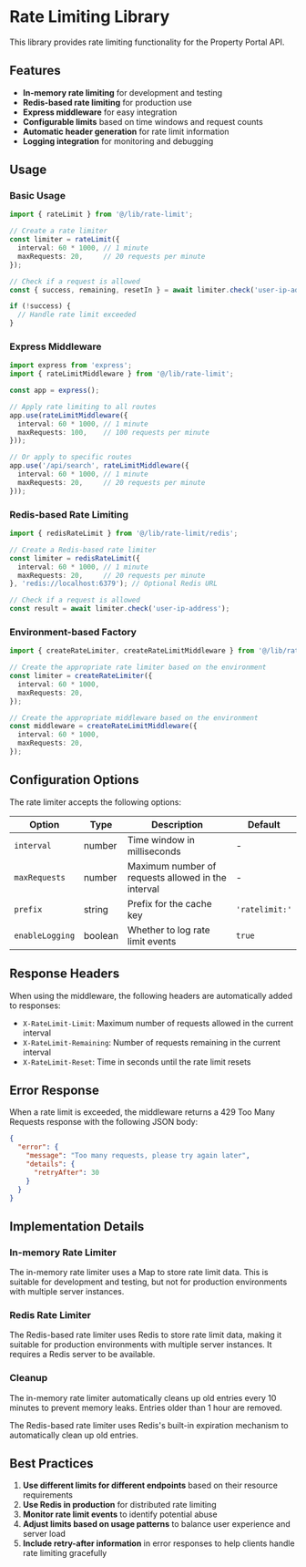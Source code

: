 # Rate Limiting Library

This library provides rate limiting functionality for the Property Portal API.

## Features

- **In-memory rate limiting** for development and testing
- **Redis-based rate limiting** for production use
- **Express middleware** for easy integration
- **Configurable limits** based on time windows and request counts
- **Automatic header generation** for rate limit information
- **Logging integration** for monitoring and debugging

## Usage

### Basic Usage

```typescript
import { rateLimit } from '@/lib/rate-limit';

// Create a rate limiter
const limiter = rateLimit({
  interval: 60 * 1000, // 1 minute
  maxRequests: 20,     // 20 requests per minute
});

// Check if a request is allowed
const { success, remaining, resetIn } = await limiter.check('user-ip-address');

if (!success) {
  // Handle rate limit exceeded
}
```

### Express Middleware

```typescript
import express from 'express';
import { rateLimitMiddleware } from '@/lib/rate-limit';

const app = express();

// Apply rate limiting to all routes
app.use(rateLimitMiddleware({
  interval: 60 * 1000, // 1 minute
  maxRequests: 100,    // 100 requests per minute
}));

// Or apply to specific routes
app.use('/api/search', rateLimitMiddleware({
  interval: 60 * 1000, // 1 minute
  maxRequests: 20,     // 20 requests per minute
}));
```

### Redis-based Rate Limiting

```typescript
import { redisRateLimit } from '@/lib/rate-limit/redis';

// Create a Redis-based rate limiter
const limiter = redisRateLimit({
  interval: 60 * 1000, // 1 minute
  maxRequests: 20,     // 20 requests per minute
}, 'redis://localhost:6379'); // Optional Redis URL

// Check if a request is allowed
const result = await limiter.check('user-ip-address');
```

### Environment-based Factory

```typescript
import { createRateLimiter, createRateLimitMiddleware } from '@/lib/rate-limit/factory';

// Create the appropriate rate limiter based on the environment
const limiter = createRateLimiter({
  interval: 60 * 1000,
  maxRequests: 20,
});

// Create the appropriate middleware based on the environment
const middleware = createRateLimitMiddleware({
  interval: 60 * 1000,
  maxRequests: 20,
});
```

## Configuration Options

The rate limiter accepts the following options:

| Option | Type | Description | Default |
|--------|------|-------------|---------|
| `interval` | number | Time window in milliseconds | - |
| `maxRequests` | number | Maximum number of requests allowed in the interval | - |
| `prefix` | string | Prefix for the cache key | `'ratelimit:'` |
| `enableLogging` | boolean | Whether to log rate limit events | `true` |

## Response Headers

When using the middleware, the following headers are automatically added to responses:

- `X-RateLimit-Limit`: Maximum number of requests allowed in the current interval
- `X-RateLimit-Remaining`: Number of requests remaining in the current interval
- `X-RateLimit-Reset`: Time in seconds until the rate limit resets

## Error Response

When a rate limit is exceeded, the middleware returns a 429 Too Many Requests response with the following JSON body:

```json
{
  "error": {
    "message": "Too many requests, please try again later",
    "details": {
      "retryAfter": 30
    }
  }
}
```

## Implementation Details

### In-memory Rate Limiter

The in-memory rate limiter uses a Map to store rate limit data. This is suitable for development and testing, but not for production environments with multiple server instances.

### Redis Rate Limiter

The Redis-based rate limiter uses Redis to store rate limit data, making it suitable for production environments with multiple server instances. It requires a Redis server to be available.

### Cleanup

The in-memory rate limiter automatically cleans up old entries every 10 minutes to prevent memory leaks. Entries older than 1 hour are removed.

The Redis-based rate limiter uses Redis's built-in expiration mechanism to automatically clean up old entries.

## Best Practices

1. **Use different limits for different endpoints** based on their resource requirements
2. **Use Redis in production** for distributed rate limiting
3. **Monitor rate limit events** to identify potential abuse
4. **Adjust limits based on usage patterns** to balance user experience and server load
5. **Include retry-after information** in error responses to help clients handle rate limiting gracefully